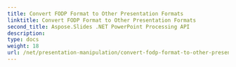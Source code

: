```yaml
---
title: Convert FODP Format to Other Presentation Formats
linktitle: Convert FODP Format to Other Presentation Formats
second_title: Aspose.Slides .NET PowerPoint Processing API
description: 
type: docs
weight: 18
url: /net/presentation-manipulation/convert-fodp-format-to-other-presentation-formats/
---
```

